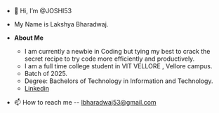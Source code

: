 - 👋 Hi, I’m @JOSHI53
- My Name is Lakshya Bharadwaj.

- **About Me**
    - I am currently a newbie in Coding but tying my best to crack the secret recipe to try code more efficiently and productively.
    - I am a full time college student in VIT VELLORE , Vellore campus.
    - Batch of 2025.
    - Degree: Bachelors of Technology in Information and Technology.
    - [Linkedin](https://www.linkedin.com/in/joshi53/)

- 📫 How to reach me -- lbharadwaj53@gmail.com

<!---
JOSHI53/JOSHI53 is a ✨ special ✨ repository because its `README.md` (this file) appears on your GitHub profile.
You can click the Preview link to take a look at your changes.
--->
